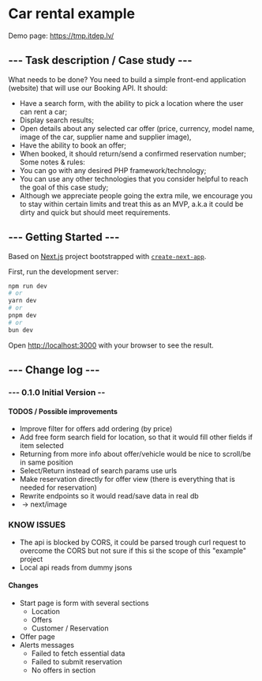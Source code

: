 # Car rental example
Demo page: https://tmp.itdep.lv/

## --- Task description / Case study ---
What needs to be done?
You need to build a simple front-end application (website) that will use our Booking API.
It should:
- Have a search form, with the ability to pick a location where the user can rent a car;
- Display search results;
- Open details about any selected car offer (price, currency, model name, image of the car, supplier name
  and supplier image),
- Have the ability to book an offer;
- When booked, it should return/send a confirmed reservation number;
  Some notes & rules:
- You can go with any desired PHP framework/technology;
- You can use any other technologies that you consider helpful to reach the goal of this case study;
- Although we appreciate people going the extra mile, we encourage you to stay within certain limits and
  treat this as an MVP, a.k.a it could be dirty and quick but should meet requirements.

## --- Getting Started ---
Based on  [Next.js](https://nextjs.org/) project bootstrapped with [`create-next-app`](https://github.com/vercel/next.js/tree/canary/packages/create-next-app).

First, run the development server:

```bash
npm run dev
# or
yarn dev
# or
pnpm dev
# or
bun dev
```

Open [http://localhost:3000](http://localhost:3000) with your browser to see the result.


## --- Change log ---

### --- 0.1.0 Initial Version --

#### TODOS / Possible improvements
- Improve filter for offers add ordering (by price) 
- Add free form search field for location, so that it would fill other fields if item selected
- Returning from more info about offer/vehicle would be nice to scroll/be in same position
- Select/Return instead of search params use urls
- Make reservation directly for offer view (there is everything that is needed for reservation)
- Rewrite endpoints so it would read/save data in real db
- <img> -> next/image

### KNOW ISSUES
- The api is blocked by CORS, it could be parsed trough curl request to overcome the CORS but not sure if this si the scope of this "example" project
- Local api reads from dummy jsons 

#### Changes
- Start page is form with several sections
    - Location
    - Offers
    - Customer / Reservation
- Offer page
- Alerts messages
    - Failed to fetch essential data
    - Failed to submit reservation
    - No offers in section
